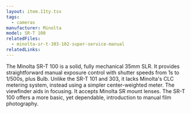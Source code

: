 ```yaml
---
layout: item.11ty.tsx
tags:
  - cameras
manufacturer: Minolta
model: SR-T 100
relatedFiles:
  - minolta-sr-t-303-102-super-service-manual
relatedLinks:
---
```


The Minolta SR-T 100 is a solid, fully mechanical 35mm SLR. It provides straightforward manual exposure control with shutter speeds from 1s to 1/500s, plus Bulb. Unlike the SR-T 101 and 303, it lacks Minolta's CLC metering system, instead using a simpler center-weighted meter. The viewfinder aids in focusing. It accepts Minolta SR mount lenses. The SR-T 100 offers a more basic, yet dependable, introduction to manual film photography.
